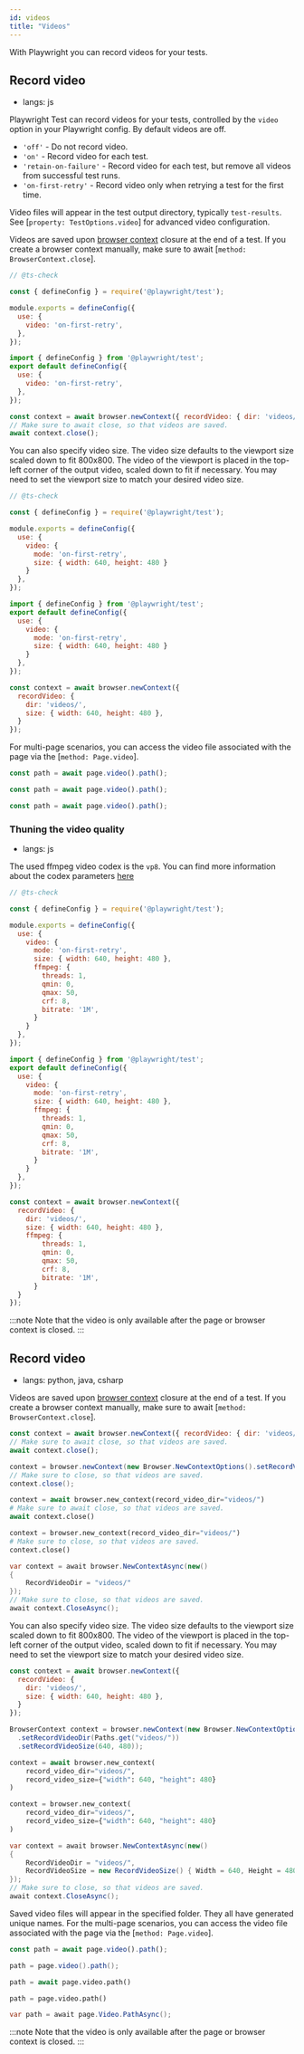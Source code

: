 ```yaml
---
id: videos
title: "Videos"
---
```


With Playwright you can record videos for your tests.

## Record video
* langs: js

Playwright Test can record videos for your tests, controlled by the `video` option in your Playwright config. By default videos are off.

- `'off'` - Do not record video.
- `'on'` - Record video for each test.
- `'retain-on-failure'` - Record video for each test, but remove all videos from successful test runs.
- `'on-first-retry'` - Record video only when retrying a test for the first time.

Video files will appear in the test output directory, typically `test-results`. See [`property: TestOptions.video`] for advanced video configuration.

Videos are saved upon [browser context](./browser-contexts.md) closure at the end of a test. If you create a browser context manually, make sure to await [`method: BrowserContext.close`].

```js tab=js-js
// @ts-check

const { defineConfig } = require('@playwright/test');

module.exports = defineConfig({
  use: {
    video: 'on-first-retry',
  },
});
```

```js tab=js-ts
import { defineConfig } from '@playwright/test';
export default defineConfig({
  use: {
    video: 'on-first-retry',
  },
});
```

```js tab=js-library
const context = await browser.newContext({ recordVideo: { dir: 'videos/' } });
// Make sure to await close, so that videos are saved.
await context.close();
```

You can also specify video size. The video size defaults to the viewport size scaled down to fit 800x800. The video of the viewport is placed in the top-left corner of the output video, scaled down to fit if necessary. You may need to set the viewport size to match your desired video size.

```js tab=js-js
// @ts-check

const { defineConfig } = require('@playwright/test');

module.exports = defineConfig({
  use: {
    video: {
      mode: 'on-first-retry', 
      size: { width: 640, height: 480 }
    }
  },
});
```

```js tab=js-ts
import { defineConfig } from '@playwright/test';
export default defineConfig({
  use: {
    video: {
      mode: 'on-first-retry', 
      size: { width: 640, height: 480 }
    }
  },
});
```

```js tab=js-library
const context = await browser.newContext({
  recordVideo: {
    dir: 'videos/',
    size: { width: 640, height: 480 },
  }
});
```

For multi-page scenarios, you can access the video file associated with the page via the
[`method: Page.video`].


```js tab=js-js
const path = await page.video().path();
```

```js tab=js-ts
const path = await page.video().path();
```

```js tab=js-library
const path = await page.video().path();
```

### Thuning the video quality
* langs: js

The used ffmpeg video codex is the `vp8`.
You can find more information about the codex parameters [here](https://www.webmproject.org/docs/encoder-parameters/)


```js tab=js-js
// @ts-check

const { defineConfig } = require('@playwright/test');

module.exports = defineConfig({
  use: {
    video: {
      mode: 'on-first-retry', 
      size: { width: 640, height: 480 },
      ffmpeg: {
        threads: 1,
        qmin: 0,
        qmax: 50,
        crf: 8,
        bitrate: '1M',
      }
    }
  },
});
```

```js tab=js-ts
import { defineConfig } from '@playwright/test';
export default defineConfig({
  use: {
    video: {
      mode: 'on-first-retry', 
      size: { width: 640, height: 480 },
      ffmpeg: {
        threads: 1,
        qmin: 0,
        qmax: 50,
        crf: 8,
        bitrate: '1M',
      }
    }
  },
});
```

```js tab=js-library
const context = await browser.newContext({
  recordVideo: {
    dir: 'videos/',
    size: { width: 640, height: 480 },
    ffmpeg: {
        threads: 1,
        qmin: 0,
        qmax: 50,
        crf: 8,
        bitrate: '1M',
      }
  }
});
```


:::note
Note that the video is only available after the page or browser context is closed.
:::

## Record video
* langs: python, java, csharp

Videos are saved upon [browser context](./browser-contexts.md) closure at the end of a test. If you create a browser context manually, make sure to await [`method: BrowserContext.close`].

```js
const context = await browser.newContext({ recordVideo: { dir: 'videos/' } });
// Make sure to await close, so that videos are saved.
await context.close();
```

```java
context = browser.newContext(new Browser.NewContextOptions().setRecordVideoDir(Paths.get("videos/")));
// Make sure to close, so that videos are saved.
context.close();
```

```python async
context = await browser.new_context(record_video_dir="videos/")
# Make sure to await close, so that videos are saved.
await context.close()
```

```python sync
context = browser.new_context(record_video_dir="videos/")
# Make sure to close, so that videos are saved.
context.close()
```

```csharp
var context = await browser.NewContextAsync(new()
{
    RecordVideoDir = "videos/"
});
// Make sure to close, so that videos are saved.
await context.CloseAsync();
```

You can also specify video size. The video size defaults to the viewport size scaled down to fit 800x800. The video of the viewport is placed in the top-left corner of the output video, scaled down to fit if necessary. You may need to set the viewport size to match your desired video size.

```js
const context = await browser.newContext({
  recordVideo: {
    dir: 'videos/',
    size: { width: 640, height: 480 },
  }
});
```

```java
BrowserContext context = browser.newContext(new Browser.NewContextOptions()
  .setRecordVideoDir(Paths.get("videos/"))
  .setRecordVideoSize(640, 480));
```

```python async
context = await browser.new_context(
    record_video_dir="videos/",
    record_video_size={"width": 640, "height": 480}
)
```

```python sync
context = browser.new_context(
    record_video_dir="videos/",
    record_video_size={"width": 640, "height": 480}
)
```

```csharp
var context = await browser.NewContextAsync(new()
{
    RecordVideoDir = "videos/",
    RecordVideoSize = new RecordVideoSize() { Width = 640, Height = 480 }
});
// Make sure to close, so that videos are saved.
await context.CloseAsync();
```

Saved video files will appear in the specified folder. They all have generated unique names.
For the multi-page scenarios, you can access the video file associated with the page via the
[`method: Page.video`].


```js
const path = await page.video().path();
```

```java
path = page.video().path();
```

```python async
path = await page.video.path()
```

```python sync
path = page.video.path()
```

```csharp
var path = await page.Video.PathAsync();
```

:::note
Note that the video is only available after the page or browser context is closed.
:::

